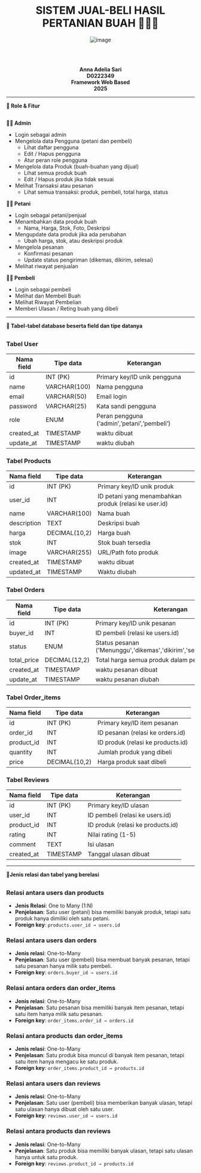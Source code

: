 <div align="center">
<h1>SISTEM JUAL-BELI HASIL PERTANIAN BUAH 🍎🍊🍌</h1>




![image](https://github.com/user-attachments/assets/4ab05c50-19f5-4057-beca-34f008291701)


<br><br>

<strong>Anna Adelia Sari</strong><br>
<strong>D0222349</strong><br>
<strong>Framework Web Based</strong><br>
<strong>2025</strong>

</div>

---
**👥 Role & Fitur**
##
**👨‍💼 Admin**
- Login sebagai admin  
- Mengelola data Pengguna (petani dan pembeli)  
  - Lihat daftar pengguna  
  - Edit / Hapus pengguna  
  - Atur peran role pengguna  
- Mengelola data Produk (buah-buahan yang dijual)  
  - Lihat semua produk buah  
  - Edit / Hapus produk jika tidak sesuai  
- Melihat Transaksi atau pesanan  
  - Lihat semua transaksi: produk, pembeli, total harga, status  

**👨‍🌾 Petani**
- Login sebagai petani/penjual  
- Menambahkan data produk buah  
  - Nama, Harga, Stok, Foto, Deskripsi  
- Mengupdate data produk jika ada perubahan  
  - Ubah harga, stok, atau deskripsi produk  
- Mengelola pesanan  
  - Konfirmasi pesanan  
  - Update status pengiriman (dikemas, dikirim, selesai)  
- Melihat riwayat penjualan  

**👨‍💼 Pembeli**
- Login sebagai pembeli  
- Melihat dan Membeli Buah  
- Melihat Riwayat Pembelian  
- Memberi Ulasan / Reting buah yang dibeli  

---

**🧱 Tabel-tabel database beserta field dan tipe datanya**
##
### Tabel User

| Nama field   | Tipe data    | Keterangan                            |
|--------------|--------------|----------------------------------------|
| id           | INT (PK)     | Primary key/ID unik pengguna          |
| name         | VARCHAR(100) | Nama pengguna                         |
| email        | VARCHAR(50)  | Email login                           |
| password     | VARCHAR(25)  | Kata sandi pengguna                   |
| role         | ENUM         | Peran pengguna (‘admin’,’petani’,’pembeli’) |
| created_at   | TIMESTAMP    | waktu dibuat                          |
| update_at    | TIMESTAMP    | waktu diubah                          |

### Tabel Products

| Nama field   | Tipe data     | Keterangan                                  |
|--------------|---------------|----------------------------------------------|
| id           | INT (PK)      | Primary key/ID unik produk                  |
| user_id      | INT           | ID petani yang menambahkan produk (relasi ke user.id) |
| name         | VARCHAR(100)  | Nama buah                                   |
| description  | TEXT          | Deskripsi buah                              |
| harga        | DECIMAL(10,2) | Harga buah                                  |
| stok         | INT           | Stok buah tersedia                          |
| image        | VARCHAR(255)  | URL/Path foto produk                        |
| created_at   | TIMESTAMP     | waktu dibuat                                |
| updated_at   | TIMESTAMP     | Waktu diubah                                |

### Tabel Orders

| Nama field   | Tipe data     | Keterangan                                  |
|--------------|---------------|----------------------------------------------|
| id           | INT (PK)      | Primary key/ID unik pesanan                 |
| buyer_id     | INT           | ID pembeli (relasi ke users.id)            |
| status       | ENUM          | Status pesanan ('Menunggu','dikemas','dikirim','selesai','dibatalkan') |
| total_price  | DECIMAL(12,2) | Total harga semua produk dalam pesanan     |
| created_at   | TIMESTAMP     | waktu pesanan dibuat                        |
| update_at    | TIMESTAMP     | waktu pesanan diubah                        |

### Tabel Order_items

| Nama field   | Tipe data     | Keterangan                                |
|--------------|---------------|--------------------------------------------|
| id           | INT (PK)      | Primary key/ID item pesanan               |
| order_id     | INT           | ID pesanan (relasi ke orders.id)          |
| product_id   | INT           | ID produk (relasi ke products.id)         |
| quantity     | INT           | Jumlah produk yang dibeli                 |
| price        | DECIMAL(10,2) | Harga produk saat dibeli                  |

### Tabel Reviews

| Nama field   | Tipe data     | Keterangan                                |
|--------------|---------------|--------------------------------------------|
| id           | INT (PK)      | Primary key/ID ulasan                     |
| user_id      | INT           | ID pembeli (relasi ke users.id)          |
| product_id   | INT           | ID produk (relasi ke products.id)        |
| rating       | INT           | Nilai rating (1-5)                        |
| comment      | TEXT          | Isi ulasan                                |
| created_at   | TIMESTAMP     | Tanggal ulasan dibuat                     |

---

**🔗Jenis relasi dan tabel yang berelasi**
##
### Relasi antara users dan products
- **Jenis Relasi**: One to Many (1:N)  
- **Penjelasan**: Satu user (petani) bisa memiliki banyak produk, tetapi satu produk hanya dimiliki oleh satu petani.  
- **Foreign key**: `products.user_id → users.id`

### Relasi antara users dan orders
- **Jenis relasi**: One-to-Many  
- **Penjelasan**: Satu user (pembeli) bisa membuat banyak pesanan, tetapi satu pesanan hanya milik satu pembeli.  
- **Foreign key**: `orders.buyer_id → users.id`

### Relasi antara orders dan order_items
- **Jenis relasi**: One-to-Many  
- **Penjelasan**: Satu pesanan bisa memiliki banyak item pesanan, tetapi satu item hanya milik satu pesanan.  
- **Foreign key**: `order_items.order_id → orders.id`

### Relasi antara products dan order_items
- **Jenis relasi**: One-to-Many  
- **Penjelasan**: Satu produk bisa muncul di banyak item pesanan, tetapi satu item hanya mengacu ke satu produk.  
- **Foreign key**: `order_items.product_id → products.id`

### Relasi antara users dan reviews
- **Jenis relasi**: One-to-Many  
- **Penjelasan**: Satu user (pembeli) bisa memberikan banyak ulasan, tetapi satu ulasan hanya dibuat oleh satu user.  
- **Foreign key**: `reviews.user_id → users.id`

### Relasi antara products dan reviews
- **Jenis relasi**: One-to-Many  
- **Penjelasan**: Satu produk bisa memiliki banyak ulasan, tetapi satu ulasan hanya untuk satu produk.  
- **Foreign key**: `reviews.product_id → products.id`
